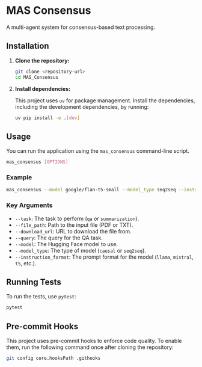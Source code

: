 # MAS Consensus

A multi-agent system for consensus-based text processing.

## Installation

1.  **Clone the repository:**

    ```sh
    git clone <repository-url>
    cd MAS_Consensus
    ```

2.  **Install dependencies:**

    This project uses `uv` for package management. Install the dependencies, including the development dependencies, by running:

    ```sh
    uv pip install -e .[dev]
    ```

## Usage

You can run the application using the `mas_consensus` command-line script.

```sh
mas_consensus [OPTIONS]
```

### Example

```sh
mas_consensus --model google/flan-t5-small --model_type seq2seq --instruction_format t5 --file_path paper.pdf --task qa --query "What is the main contribution of the paper?"
```

### Key Arguments

-   `--task`: The task to perform (`qa` or `summarization`).
-   `--file_path`: Path to the input file (PDF or TXT).
-   `--download_url`: URL to download the file from.
-   `--query`: The query for the QA task.
-   `--model`: The Hugging Face model to use.
-   `--model_type`: The type of model (`causal` or `seq2seq`).
-   `--instruction_format`: The prompt format for the model (`llama`, `mistral`, `t5`, etc.).

## Running Tests

To run the tests, use `pytest`:

```sh
pytest
```

## Pre-commit Hooks

This project uses pre-commit hooks to enforce code quality. To enable them, run the following command once after cloning the repository:

```sh
git config core.hooksPath .githooks
```